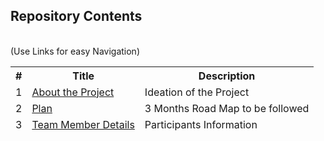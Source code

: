 ## Repository Contents
<br>
(Use Links for easy Navigation)
<table><thead>
<tr>
  <th align="center"> # </th>
  <th align="center"> Title </th>
  <th align="center"> Description </th>
</tr>
<tr>
  <td align="center"> 1 </td>
  <td align="left"><a href="https://github.com/APratham/ai-and-ml/blob/Team-AI01/README.md"> About the Project </a></td>
  <td align="left"> Ideation of the Project </td>
</tr>
<tr>
  <td align="center"> 2 </td>
  <td align="left"><a href="https://github.com/APratham/ai-and-ml/blob/Team-AI01/AI-01%20Road%20Map%20Team%201.pdf"> Plan </a></td>
  <td align="left"> 3 Months Road Map to be followed </td>
</tr>
<tr>
  <td align="center"> 3 </td>
  <td align="left"><a href="https://github.com/APratham/ai-and-ml/blob/Team-AI01/AI-01%20Member%20Details%20-%20Sheet1.csv"> Team Member Details </a></td>
  <td align="left"> Participants Information </td>
</tr>
</thead></table>
